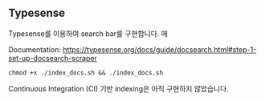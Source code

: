 ## Typesense

Typesense를 이용하여 search bar를 구현합니다. 
매 

Documentation: https://typesense.org/docs/guide/docsearch.html#step-1-set-up-docsearch-scraper

```
chmod +x ./index_docs.sh && ./index_docs.sh
```

Continuous Integration (CI) 기반 indexing은 아직 구현하지 않았습니다.

